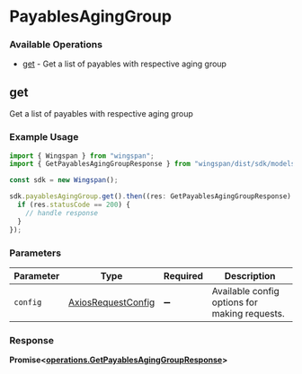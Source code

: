 # PayablesAgingGroup

### Available Operations

* [get](#get) - Get a list of payables with respective aging group

## get

Get a list of payables with respective aging group

### Example Usage

```typescript
import { Wingspan } from "wingspan";
import { GetPayablesAgingGroupResponse } from "wingspan/dist/sdk/models/operations";

const sdk = new Wingspan();

sdk.payablesAgingGroup.get().then((res: GetPayablesAgingGroupResponse) => {
  if (res.statusCode == 200) {
    // handle response
  }
});
```

### Parameters

| Parameter                                                    | Type                                                         | Required                                                     | Description                                                  |
| ------------------------------------------------------------ | ------------------------------------------------------------ | ------------------------------------------------------------ | ------------------------------------------------------------ |
| `config`                                                     | [AxiosRequestConfig](https://axios-http.com/docs/req_config) | :heavy_minus_sign:                                           | Available config options for making requests.                |


### Response

**Promise<[operations.GetPayablesAgingGroupResponse](../../models/operations/getpayablesaginggroupresponse.md)>**

